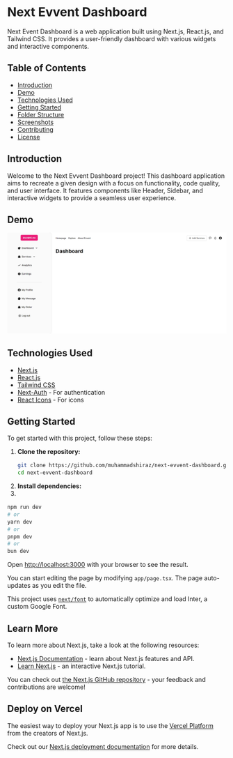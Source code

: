 # Next Evvent Dashboard

Next Event Dashboard is a web application built using Next.js, React.js, and Tailwind CSS. It provides a user-friendly dashboard with various widgets and interactive components.

## Table of Contents
- [Introduction](#introduction)
- [Demo](#demo)
- [Technologies Used](#technologies-used)
- [Getting Started](#getting-started)
- [Folder Structure](#folder-structure)
- [Screenshots](#screenshots)
- [Contributing](#contributing)
- [License](#license)

## Introduction

Welcome to the Next Evvent Dashboard project! This dashboard application aims to recreate a given design with a focus on functionality, code quality, and user interface. It features components like Header, Sidebar, and interactive widgets to provide a seamless user experience.

## Demo

![Dashboard Screenshot](public/images/screencapture.png)

## Technologies Used

- [Next.js](https://nextjs.org/)
- [React.js](https://reactjs.org/)
- [Tailwind CSS](https://tailwindcss.com/)
- [Next-Auth](https://next-auth.js.org/) - For authentication
- [React Icons](https://react-icons.github.io/react-icons/) - For icons

## Getting Started

To get started with this project, follow these steps:

1. **Clone the repository:**
   ```bash
   git clone https://github.com/muhammadshiraz/next-evvent-dashboard.git
   cd next-evvent-dashboard

2. **Install dependencies:**
3. 
```bash
npm run dev
# or
yarn dev
# or
pnpm dev
# or
bun dev
```

Open [http://localhost:3000](http://localhost:3000) with your browser to see the result.

You can start editing the page by modifying `app/page.tsx`. The page auto-updates as you edit the file.

This project uses [`next/font`](https://nextjs.org/docs/basic-features/font-optimization) to automatically optimize and load Inter, a custom Google Font.

## Learn More

To learn more about Next.js, take a look at the following resources:

- [Next.js Documentation](https://nextjs.org/docs) - learn about Next.js features and API.
- [Learn Next.js](https://nextjs.org/learn) - an interactive Next.js tutorial.

You can check out [the Next.js GitHub repository](https://github.com/vercel/next.js/) - your feedback and contributions are welcome!

## Deploy on Vercel

The easiest way to deploy your Next.js app is to use the [Vercel Platform](https://vercel.com/new?utm_medium=default-template&filter=next.js&utm_source=create-next-app&utm_campaign=create-next-app-readme) from the creators of Next.js.

Check out our [Next.js deployment documentation](https://nextjs.org/docs/deployment) for more details.
